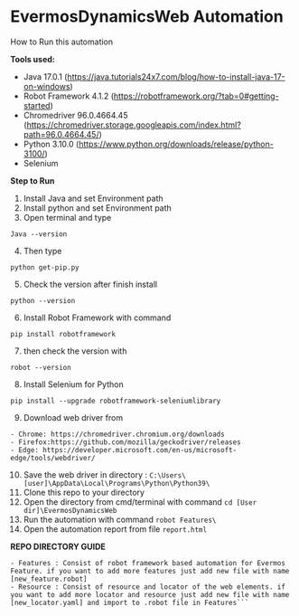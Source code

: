 # EvermosDynamicsWeb Automation
How to Run this automation

**Tools used:**
- Java 17.0.1 (https://java.tutorials24x7.com/blog/how-to-install-java-17-on-windows)
- Robot Framework 4.1.2 (https://robotframework.org/?tab=0#getting-started)
- Chromedriver 96.0.4664.45 (https://chromedriver.storage.googleapis.com/index.html?path=96.0.4664.45/)
- Python 3.10.0 (https://www.python.org/downloads/release/python-3100/)
- Selenium 

**Step to Run**
1. Install Java and set Environment path
2. Install python and set Environment path
3. Open terminal and type  
```
Java --version 
```
4. Then type
```
python get-pip.py
```
5. Check the version after finish install
```
python --version 
```
6. Install Robot Framework with command 
```
pip install robotframework
```
7. then check the version with 
```
robot --version
```
8. Install Selenium for Python  
```
pip install --upgrade robotframework-seleniumlibrary
```
9. Download web driver from
```
- Chrome: https://chromedriver.chromium.org/downloads
- Firefox:https://github.com/mozilla/geckodriver/releases
- Edge: https://developer.microsoft.com/en-us/microsoft-edge/tools/webdriver/
```
10. Save the web driver in directory : ```C:\Users\[user]\AppData\Local\Programs\Python\Python39\```
12. Clone this repo to your directory
13. Open the directory from cmd/terminal with command ```cd [User dir]\EvermosDynamicsWeb```
14. Run the automation with command ```robot Features\```
15. Open the automation report from file ```report.html```

**REPO DIRECTORY GUIDE**   
```
- Features : Consist of robot framework based automation for Evermos Feature. if you want to add more features just add new file with name [new_feature.robot]
- Resource : Consist of resource and locator of the web elements. if you want to add more locator and resource just add new file with name [new_locator.yaml] and import to .robot file in Features```


